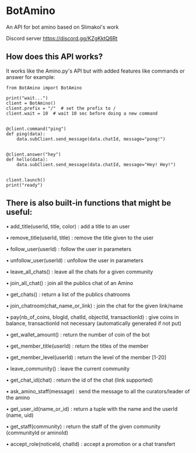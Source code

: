 # BotAmino
An API for bot amino based on Slimakoi's work

Discord server https://discord.gg/KZgKktQ6Rt

## How does this API works?

It works like the Amino.py's API but with added features like commands or answer
for example:

```python3
from BotAmino import BotAmino

print("wait...")
client = BotAmino()
client.prefix = "/"  # set the prefix to /
client.wait = 10  # wait 10 sec before doing a new command


@client.command("ping")
def ping(data):
    data.subClient.send_message(data.chatId, message="pong!")


@client.answer("hey")
def hello(data):
    data.subClient.send_message(data.chatId, message="Hey! Hey!")


client.launch()
print("ready")
```

## There is also built-in functions that might be useful:

• add_title(userId, title, color) : add a title to an user

• remove_title(userId, title) : remove the title given to the user

• follow_user(userId) : follow the user in parameters

• unfollow_user(userId) : unfollow the user in parameters

• leave_all_chats() : leave all the chats for a given community

• join_all_chat() : join all the publics chat of an Amino

• get_chats() : return a list of the publics chatrooms

• join_chatroom(chat_name_or_link) : join the chat for the given link/name

• pay(nb_of_coins, blogId, chatId, objectId, transactionId) : give coins in balance, transactionId not necessary (automatically generated if not put)

• get_wallet_amount() : return the number of coin of the bot

• get_member_title(userId) : return the titles of the member

• get_member_level(userId) : return the level of the member [1-20]

• leave_community() : leave the current community

• get_chat_id(chat) : return the id of the chat (link supported)

• ask_amino_staff(message) : send the message to all the curators/leader of the amino

• get_user_id(name_or_id) : return a tuple with the name and the userId (name, uid)

• get_staff(community) : return the staff of the given community (communityId or aminoId)

• accept_role(noticeId, chatId) : accept a promotion or a chat transfert
